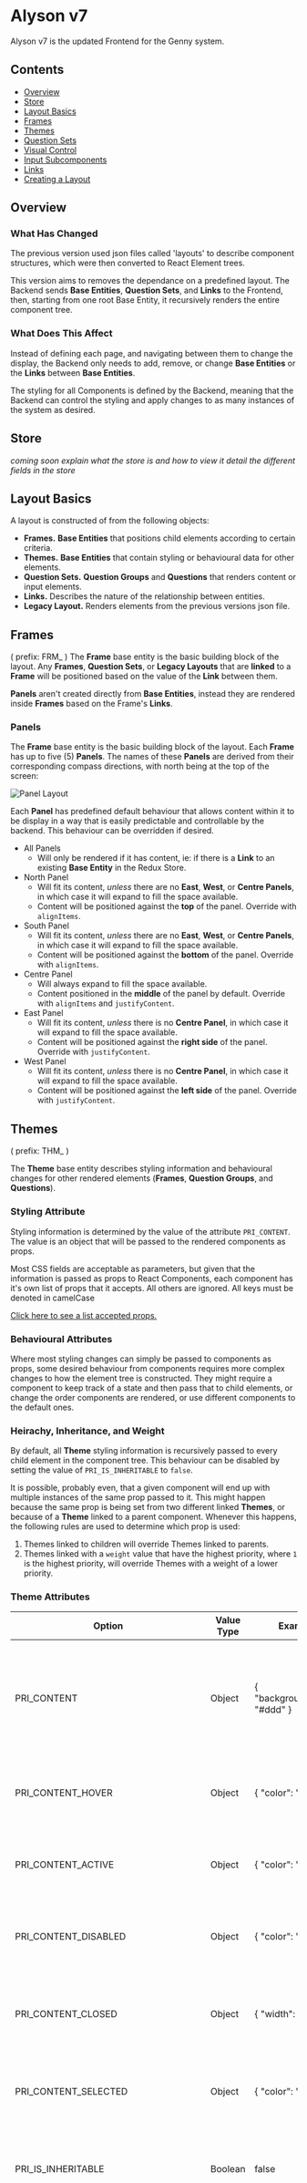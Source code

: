 # Alyson v7

Alyson v7 is the updated Frontend for the Genny system.

## Contents
- [Overview](#Overview)
- [Store](#Store)
- [Layout Basics](#Layout-Basics)
- [Frames](#Frames)
- [Themes](#Themes)
- [Question Sets](#Question-Sets)
- [Visual Control](#Visual-Control)
- [Input Subcomponents](#Input-Subcomponents)
- [Links](#Links)
- [Creating a Layout](#Creating-a-Layout)

## Overview
### What Has Changed
The previous version used json files called 'layouts' to describe component structures, which were then converted to React Element trees.

This version aims to removes the dependance on a predefined layout. The Backend sends **Base Entities**, **Question Sets**, and **Links** to the Frontend, then, starting from one root Base Entity, it recursively renders the entire component tree.

### What Does This Affect
Instead of defining each page, and navigating between them to change the display, the Backend only needs to add, remove, or change **Base Entities** or the **Links** between **Base Entities**.

The styling for all Components is defined by the Backend, meaning that the Backend can control the styling and apply changes to as many instances of the system as desired.

## Store
*coming soon*
*explain what the store is and how to view it*
*detail the different fields in the store*

## Layout Basics
A layout is constructed of from the following objects:

- **Frames.** **Base Entities** that positions child elements according to certain criteria.
- **Themes.** **Base Entities** that contain styling or behavioural data for other elements.
- **Question Sets.** **Question Groups** and **Questions** that renders content or input elements.
- **Links.** Describes the nature of the relationship between entities.
- **Legacy Layout.** Renders elements from the previous versions json file.

## Frames
( prefix: FRM_ )
The **Frame** base entity is the basic building block of the layout. Any **Frames**, **Question Sets**, or **Legacy Layouts** that are **linked** to a **Frame** will be positioned based on the value of the **Link** between them.

**Panels** aren't created directly from **Base Entities**, instead they are rendered inside **Frames** based on the Frame's **Links**.

### Panels
The **Frame** base entity is the basic building block of the layout. Each **Frame** has up to five (5) **Panels**. The names of these **Panels** are derived from their corresponding compass directions, with north being at the top of the screen:

![Panel Layout](https://i.imgur.com/t4FxSph.png)

Each **Panel** has predefined default behaviour that allows content within it to be display in a way that is easily predictable and controllable by the backend. This behaviour can be overridden if desired.

- All Panels
  - Will only be rendered if it has content, ie: if there is a **Link** to an existing **Base Entity** in the Redux Store.
- North Panel
  - Will fit its content, *unless* there are no **East**, **West**, or **Centre Panels**, in which case it will expand to fill the space available.
  - Content will be positioned against the **top** of the panel. Override with `alignItems`.
- South Panel
  - Will fit its content, *unless* there are no **East**, **West**, or **Centre Panels**, in which case it will expand to fill the space available.
  - Content will be positioned against the **bottom** of the panel. Override with `alignItems`.
- Centre Panel
  - Will always expand to fill the space available.
  - Content positioned in the **middle** of the panel by default. Override with `alignItems` and `justifyContent`.
- East Panel
  - Will fit its content, *unless* there is no **Centre Panel**, in which case it will expand to fill the space available.
  - Content will be positioned against the **right side** of the panel. Override with `justifyContent`.
- West Panel
  - Will fit its content, *unless* there is no **Centre Panel**, in which case it will expand to fill the space available.
  - Content will be positioned against the **left side** of the panel. Override with `justifyContent`.

## Themes
( prefix: THM_ )

The **Theme** base entity describes styling information and behavioural changes for other rendered elements (**Frames**, **Question Groups**, and **Questions**).

### Styling Attribute
Styling information is determined by the value of the attribute `PRI_CONTENT`. The value is an object that will be passed to the rendered components as props.

Most CSS fields are acceptable as parameters, but given that the information is passed as props to React Components, each component has it's own list of props that it accepts. All others are ignored. All keys must be denoted in camelCase

[Click here to see a list accepted props.](./docs/COMPONENTS.md)

### Behavioural Attributes
Where most styling changes can simply be passed to components as props, some desired behaviour from components requires more complex changes to how the element tree is constructed. They might require a component to keep track of a state and then pass that to child elements, or change the order components are rendered, or use different components to the default ones.

### Heirachy, Inheritance, and Weight
By default, all **Theme** styling information is recursively passed to every child element in the component tree. This behaviour can be disabled by setting the value of `PRI_IS_INHERITABLE` to `false`.

It is possible, probably even, that a given component will end up with multiple instances of the same prop passed to it. This might happen because the same prop is being set from two different linked **Themes**, or because of a **Theme** linked to a parent component. Whenever this happens, the following rules are used to determine which prop is used:
1. Themes linked to children will override Themes linked to parents.
2. Themes linked with a `weight` value that have the highest priority, where `1` is the highest priority, will override Themes with a weight of a lower priority.

### Theme Attributes
| Option | Value Type | Example | Required | Description |
| ------ | ---------- | ------- | -------- | ----------- |
| PRI_CONTENT | Object | { "backgroundColor": "#ddd" } | false | An object composed of key-value pairings defining component props that will be passed to the rendered element in the frontend. These props are always passed to the component. |
| PRI_CONTENT_HOVER | Object | { "color": "green" } | false | An object similar to `PRI_CONTENT`, but the styling will only be applied if the users mouse is hovering over the component. |
| PRI_CONTENT_ACTIVE | Object | { "color": "red" } | false | An object similar to `PRI_CONTENT`, but the styling will only be applied if the component is currently active. |
| PRI_CONTENT_DISABLED | Object | { "color": "grey" } | false | An object similar to `PRI_CONTENT`, but the styling will only be applied if the component is disabled. |
| PRI_CONTENT_CLOSED | Object | { "width": 50 } | false | An object similar to `PRI_CONTENT`, but the styling will only be applied if the component or any of it's parents are closed. |
| PRI_CONTENT_SELECTED | Object | { "color": "blue" } | false | An object similar to `PRI_CONTENT`, but the styling will only be applied if the component is currently selected. |
| PRI_IS_INHERITABLE | Boolean | false | false | An optional prop to define whether a Theme's information should be passed to the children of the Theme. Defaults to true. |
| PRI_IS_EXPANDABLE | Boolean | true | false | Instructs linked component to displayed with its children hidden inside in an expandable component. |
| PRI_IS_SHAREABLE | Boolean | true | false | If attached to a Frame, will allow the Frame and it's children be be downloaded as a PDF. |
| PRI_IS_DROPDOWN | Boolean | true | false | Instructs linked component to displayed with its children hidden inside in a floating dropdown component. |
| PRI_IS_DROPDOWN_ITEM | Boolean | true | false | If linked component has a parent that is a Dropdown, then when the component is pressed it will close the dropdown. |
| PRI_HAS_QUESTION_GRP_INPUT | Boolean | true | false | If the connected entity is **Question Group** and has either of the properties **PRI_IS_DROPDOWN** or **PRI_IS_EXPANDABLE**, then it will render the **Icon** as part of the in addition to the child asks. See *Question Group Inputs* for more detail. Defaults to true.|
| PRI_HAS_QUESTION_GRP_ICON | Boolean | true | false | If the connected entity is **Question Group**, then it will render the **Question** in addition to the child asks. See *Question Group Inputs* for more detail. |
| PRI_HAS_INPUT | Boolean | true | false | If the connected entity is **Question**, the associated **Visual Control** will render an Input. Default is `true` |
| PRI_HAS_LABEL | Boolean | true | false | If the connected entity is **Question**, the associated **Visual Control** will render a Label. |
| PRI_HAS_REQUIRED | Boolean | true | false | If the connected entity is **Question**, the associated **Visual Control** will render a symbol to indicate the field is mandatory. |
| PRI_HAS_HINT | Boolean | true | false | If the connected entity is **Question**, the associated **Visual Control** will render a Hint. |
| PRI_HAS_DESCRIPTION | Boolean | true | false | If the connected entity is **Question**, the associated **Visual Control** will render a Description. |
| PRI_HAS_ICON | Boolean | true | false | If the connected entity is **Question**, the associated **Visual Control** will render an Icon. |
| PRI_IS_ICON_ONLY | Boolean | true | false | If the connected entity is **Question** and has an Icon, then no Input will be rendered. |
| PRI_HAS_QUESTION_GRP_LABEL | Boolean | true | false | If the connected entity is a **Question Group**, then it will render the `name` field of the question as a title.
| PRI_HAS_QUESTION_GRP_ICON | Boolean | true | false | If the connected entity is a **Question Group**, then it will render an Icon as part of the question group.
| PRI_HAS_QUESTION_GRP_INPUT | Boolean | true | false | If the connected entity is a **Question Group**, then it will render a Question as part of the question group.
| PRI_HAS_QUESTION_GRP_DESCRIPTION | Boolean | true | false | If the connected entity is  a**Question Group**, then it will render the `description` field of the question as a subtitle.
| PRI_IS_QUESTION_GRP_LABEL_CLICKABLE | Boolean | true | false | If the Question Group is Expandable or a Dropdown, should the Question Group Label be rendered as part of the clickable area.
| PRI_IS_QUESTION_GRP_INPUT_CLICKABLE | Boolean | true | false | If the Question Group is Expandable or a Dropdown, should the Question Group Input be rendered as part of the clickable area.
| PRI_USE_ATTRIBUTE_NAME_AS_VALUE | Boolean | true | false | If the connected entity is **Question**, the associated **Visual Control** Input Component will use the Attribute name as the value. |
| PRI_USE_QUESTION_NAME_AS_VALUE | Boolean | true | false | If the connected entity is **Question**, the associated **Visual Control** Input Component will use the Question name as the value. |
| PRI_HAS_HINT | Boolean | true | true | If the connected entity is **Question**, the associated **Visual Control** will render a Hint. |
| PRI_IS_UNITY_GROUP | Boolean | true | false | If the connected entity is  a**Question Group**, then it will render a Unity component as part of the Question Group. |

## Question Sets
( prefix: QUE_ )

The **Question Sets** are composed of **Question Groups** and **Questions**. A **Question Sets** is rendered as a Form component with each **Question Group** being rendered as a **FormGroup** Component, and each **Question** as an **Input** component. They cover almost all of the display elements and interactable elements shown on the page.

### Applying Themes.
Unlike Base Entities, **Themes** are connected to Question Sets using the **Context List** instead of Links.

### Questions
A Question is connected to an Ask, which has an Attribute. It is displayed as a **Visual Control** (see below). The data for the Visual Control is used from the `question` field.


### Question Groups
The Question Group is a container form a group of Questions and/or Question Groups. It can be used to pass inheritable Theme data to all of the children, and also can told to render in a different way if there are any Behavioural Attributes attached to the Theme.

A Question Group can also have a `question` field, but by default it is not rendered.

![Question Group Structure](https://i.imgur.com/3x0hsXo.png)

| Name | visualControlType Code | Component | Description |
| ------ | ---------- | ---------- | ----------- |
| - | `GROUP` | - | will apply theme to all elements of the form group |
| Wrapper | `GROUP_WRAPPER` | `Box` | box containing all the other components of the visual control |
| Label | `GROUP_LABEL` | `Text` | text displaying the question name |
| Description | `GROUP_DESCRIPTION` | `Text` |additional text to provide for information or context |
| Input | `GROUP_INPUT` | `Input` | input or display component that will be rendered |
| Header Wrapper | `GROUP_HEADER_WRAPPER` | `Box` | container element for components in the header of a complex group component |
| Clickable Wrapper | `GROUP_CLICKABLE_WRAPPER` | `Box` | interactable component that toggles whether the Content Wrapper is rendered or not |
| Icon | `GROUP_ICON` | `Icon` | icon rendered as part of the header |
| Content Wrapper | `GROUP_CONTENT_WRAPPER` | `Box` | component container that renders any children within it |

### Difference Between a Question Group and a Question?
A Question Group and a Question both have Codes that begin with `QUE_`, and there is actually no check being made in the front end to see if the suffix `_GRP` is present, so what is the actual distinction between the two?

The answer is that if the object has `childAsks`, then it is rendered as a Question Group.  If not, then it is rendered as a Question.

### Complex Rendering and Question Group Inputs

*coming soon*
*explain attributes*
*explain with images why question group inputs are neccessary*
*Collapsible*
*Dropdown*

## Visual Control

A **Visual Control** is the group of components that are render as part of a **Question**.

The basic components of a Visual Control are as follows:

![Visual Control Structure](https://i.imgur.com/8sHNoPu.png)

| Name | visualControlType Code | Component | Description |
| ------ | ---------- | ----------- |----------- |
| - | `VCL` | - | will apply theme to all elements of the visual control |
| Input | `VCL_INPUT` | `Input` | input or display component that will be rendered |
| Wrapper | `VCL_WRAPPER` | `Box` | box containing all the other components of the visual control |
| Label | `VCL_LABEL` | `Text` | text displaying the question name |
| Required | `VCL_REQUIRED` | `Icon` | symbol indicating if a question is mandatory |
| Hint | `VCL_HINT` | `Tooltip` | icon which renders a tooltip if hovered over, typically provides more information about how to interact with the input |
| Description | `VCL_DESCRIPTION` | `Text` | additional text to provide for information or context |
| Icon | `VCL_ICON` | `Icon` | icon rendered as part of the input |
| Error | `VCL_ERROR` | `Text` | text render if answer is invalid or an error occurs |
| Icon | `VCL_HINT_ICON` | `Icon` | icon rendered as part of the hint component |
| Text | `VCL_HINT_TEXT` | `Text` | text rendered as part of the hint component |
| Content Wrapper | `VCL_HINT_CONTENT_WRAPPER` | `Box` | container for the hint component that renders the content of the hint component|
| Clickable Wrapper | `VCL_HINT_CLICKABLE_WRAPPER` | `Box` | interactable part for the Hint component that toggles the content from the content wrapper when clicked on |

## Input Subcomponents

An **Input** that is part of a **Visual Control** might be a single element, such as a Text Field. However, in many cases it is more complex, and contains additional subcomponents. The currently supported subcomponents are as follows:

![Input Subcomponent Structure](https://i.imgur.com/ijdxdia.png)

| Name | visualControlType Code | Component | Description |
| ------ | ---------- | ----------- | ----------- |
| Input Field | `INPUT_FIELD` | `Input` | the main input field that is interactable |
| Input Wrapper | `INPUT_WRAPPER` | `Box` | box containing all the other components of the input |
| Icon | `INPUT_ICON` | `Icon` | icon rendered as part of the input field |
| Item Wrapper | `INPUT_ITEM_WRAPPER` | `Box` | box containing all the items that are available as options to select |
| Item | `INPUT_ITEM` | `Box | Touchable | Text` | an element selectable by the user |
| Selected Element Wrapper | `INPUT_SELECTED_WRAPPER` | `Box` | box containing all the elements that have been selected |
| Selected Element | `INPUT_SELECTED` | `Box | Touchable | Text` | a selected element |
| Placeholder Element | `INPUT_PLACEHOLDER` | `Box | Icon | Text` | an element shown if there are no selected elements. **currently only supported for file input**|

### Applying Themes.
Any Themes which are attached to a **Question** via the **Context List** will be passed to all elements of the **Visual Control**. A Theme can be directed to only be applied to a specific component of the **Visual Control** by using the field `visualControlType` (set the value to any of the above types, written in ALL CAPS eg `"visualControlType": "INPUT"`).

Themes which have a visualControlType specified can still be passed through other Question Groups and Questions. If you want to apply a Theme for a Visual Control to every input in a Question Set, you can attach that Theme to the root Question Group of the Question Set, and it will be propagated to all of the child Questions.

## Links
( prefix: LNK_ )

A **Link** is used to define the relationship between two **Entities**. When used for **Layouts**, the **Link** is principally used to tell the front end which entities are being linked, what type of entity the child is, and the location of the child within the **Frame**, if the parent is a **Frame** base entity.

The type of link is defined by the `attributeCode` field. The valid types of links are as follows:
- LNK_FRAME: Indicates that the child is a **Frame** base entity.
- LNK_THEME: Indicates that the child is a **Theme** base entity.
- LNK_ASK: Indicates that the child is an **Question Sets**.

***Important:*** *While Themes are linked to Frames, they aren't actually applied to Frames directy, but instead are applied to a specific Panel based on the value of the Link.*

The **Panel** the child will be linked to is defined by the `linkValue` field. The valid values are **NORTH**, **SOUTH**, **EAST**, **WEST**, **CENTRE**, and **FRAME**.

If **FRAME** is  supplied, the Theme will be applied to the Frame itself, not any of it's **Panels**.

#### Link Structure
```
{
  "created": "2019-02-06T04:24:58",
  "link": {
    "attributeCode": "LNK_FRAME",
    "linkValue": "CENTRE",
    "sourceCode": "FRM_PARENT",
    "targetCode": "FRM_CHILD",
    "weight": 1
  },
  "updated": "2019-02-06T04:25:25",
  "valueString": "CENTRE",
  "weight": 1
}
```
## Context List

The Context List is used to connect **Themes** to **Questions** and **Question Groups**. Context List is used instead of Themes because Links must connect two Base Entities, which Question Sets aren't.

The field `visualControlType` can be used to specify a **Visual Control Component** or **Input Subcomponent** to apply the Theme to.

The field `dataType` can be used to specify a **Question Data Type** to apply the Theme to.

The field `selectorType` can be used to apply **Themes** to the first level of children of the **Question Group** the theme is linked to.

| Name | selectorType Code | Description |
| ------ | ---------- | ----------- |
| First | `FIRST` | theme will be applied only to the first child |
| Last | `LAST` | theme will be applied only to the last child |
| Not First | `NOT_FIRST` | theme will be applied every child except the first child |
| Not Last | `NOT_LAST` | theme will be applied every child except the last child |

`selectorType` can also be an `integer`, in which case it will apply it to every `nth` child, where `n` is the value of `selectorType`.

#### Link Structure
```
"contextList": {
  "contexts": [
    {
      "contextCode": "THM_COLOR_ONE",
      "created": "2019-02-06T04:24:58",
      "name": "THEME",
      "visualControlType": "LABEL",
      "dataType": "text",
      "realm": "genny",
      "weight": 1
    }
  ]
}
```

## Creating a Layout
The default entry point for the Layout structure is `FRM_ROOT`. Any **Themes** that need to be applied through the whole app such as text color or background color should be linked to `FRM_ROOT`.

[Click here to view a step by step walkthrough of creating a layout.](./docs/CREATING_LAYOUT_WALKTHROUGH.md)

## New Changes

* Added new Theme Attribute **PRI_HAS_QUESTION_GRP_ICON**.
* Added new Input Subcomponent **INPUT_PLACEHOLDER**.

----

* Added dataType field to Contexts.

----

* Added visualControlTypes `group` and `vcl` to allow Themes to be applied to the entire Group or Visual Control respectively.

----

* Add image for Input Subcomponents.
* Updated image for Visual Control.

----

* Added PRI_IS_DROPDOWN to accepted attributes.

----

* Updated Panel types to include **FRAME**.
* Added description of the **FRAME** Panel type.
* Updated Visual Control section to include the `visualControlType` needed to assign a Theme to a specific Visual Control Element.
* Added section on Input Subcomponents.
